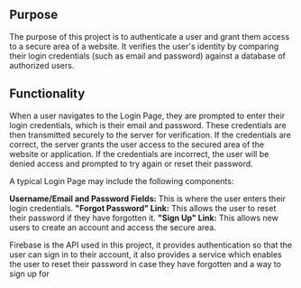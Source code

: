 ## Purpose
The purpose of this project is to authenticate a user and grant them access to a secure area of a website. It verifies the user's identity by comparing their login credentials (such as email and password) against a database of authorized users.

## Functionality
When a user navigates to the Login Page, they are  prompted to enter their login credentials, which is their email and password. These credentials are then transmitted securely to the server for verification. If the credentials are correct, the server grants the user access to the secured area of the website or application. If the credentials are incorrect, the user will be denied access and prompted to try again or reset their password.

A typical Login Page may include the following components:

**Username/Email and Password Fields:** This is where the user enters their login credentials.
**"Forgot Password" Link:** This allows the user to reset their password if they have forgotten it.
**"Sign Up" Link:** This allows new users to create an account and access the secure area.

Firebase is the API used in this project, it provides authentication so that the user can sign in to their account, it also provides a service which enables the user to reset their password in case they have forgotten and a way to sign up for 